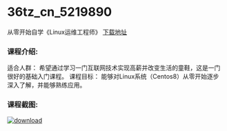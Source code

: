 # 36tz_cn_5219890
从零开始自学《Linux运维工程师》
[下载地址](http://www.36tz.cn/article/5219890 "下载地址")
### 课程介绍:
适合人群：
希望通过学习一门互联网技术实现高薪并改变生活的童鞋，这是一门很好的基础入门课程。
课程目标：
能够对Linux系统（Centos8）从零开始逐步深入了解，并能够熟练应用。

### 课程截图:
[![download](http://36tz.cn/muke_img/2021_05_2-41.png "下载地址")](http://www.36tz.cn "下载地址")
